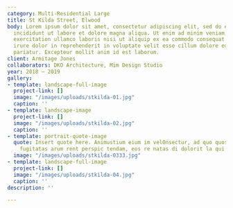 ```yaml
---
category: Multi-Residential Large
title: St Kilda Street, Elwood
body: Lorem ipsum dolor sit amet, consectetur adipiscing elit, sed do eiusmod tempor
  incididunt ut labore et dolore magna aliqua. Ut enim ad minim veniam, quis nostrud
  exercitation ullamco laboris nisi ut aliquip ex ea commodo consequat. Duis aute
  irure dolor in reprehenderit in voluptate velit esse cillum dolore eu fugiat nulla
  pariatur. Excepteur mollit anim id est laborum.
client: Armitage Jones
collaborators: DKO Architecture, Mim Design Studio
year: 2018 — 2019
gallery:
- template: landscape-full-image
  project-link: []
  image: "/images/uploads/stkilda-01.jpg"
  caption: ''
- template: landscape-image
  project-link: []
  image: "/images/uploads/stkilda-02.jpg"
  caption: ''
- template: portrait-quote-image
  quote: Insert quote here. Animustium eium im velOnsectur, ad quo quostion pra im
    fugitatas arum rent perspic tendam, eos re natas di dolorit la qui tem simus utecate
  image: "/images/uploads/stkilda-0333.jpg"
- template: landscape-full-image
  project-link: []
  image: "/images/uploads/stkilda-04.jpg"
  caption: ''
description: ''

---
```


